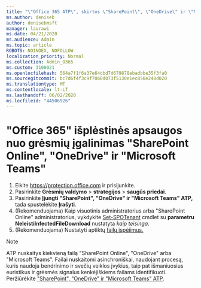 ```yaml
---
title: "\"Office 365 ATP\", skirtos \"SharePoint\", \"OneDrive\" ir \"Microsoft Teams\", įgalinimas"
ms.author: deniseb
author: denisebmsft
manager: laurawi
ms.date: 04/21/2020
ms.audience: Admin
ms.topic: article
ROBOTS: NOINDEX, NOFOLLOW
localization_priority: Normal
ms.collection: Admin_O365
ms.custom: 3100021
ms.openlocfilehash: 564a7f1f6a37e64dbd7d679878ebadbbe35f3fa0
ms.sourcegitcommit: bc7d6f4f3c9f7060d073f5130e1ec856e248d020
ms.translationtype: MT
ms.contentlocale: lt-LT
ms.lasthandoff: 06/02/2020
ms.locfileid: "44506926"
---
```

# <a name="enable-office-365-advanced-threat-protection-for-sharepoint-online-onedrive-and-microsoft-teams"></a>"Office 365" išplėstinės apsaugos nuo grėsmių įgalinimas "SharePoint Online", "OneDrive" ir "Microsoft Teams"

1. Eikite https://protection.office.com ir prisijunkite.
2. Pasirinkite **Grėsmių valdymo**  >  **strategijos**  >  **saugūs priedai**.
3. Pasirinkite **Įjungti "SharePoint", "OneDrive" ir "Microsoft Teams" ATP,** tada spustelėkite **Įrašyti**.
4. (Rekomenduojama) Kaip visuotinis administratorius arba "SharePoint Online" administratorius, vykdykite [Set-SPOTenant](https://docs.microsoft.com/powershell/module/sharepoint-online/Set-SPOTenant?view=sharepoint-ps) cmdlet su **parametru NeleistiInfectedFileDownload** nustatyta *kaip teisinga*.
5. (Rekomenduojama) Nustatyti aptiktų [failų įspėjimus.](https://docs.microsoft.com/microsoft-365/security/office-365-security/turn-on-atp-for-spo-odb-and-teams#set-up-alerts-for-detected-files)

> [!NOTE]
> ATP nuskaitys kiekvieną failą "SharePoint Online", "OneDrive" arba "Microsoft Teams". Failai nuskaitomi asinchroniškai, naudojant procesą, kuris naudoja bendrinimo ir svečių veiklos įvykius, taip pat išmaniuosius euristikus ir grėsmės signalus kenkėjiškiems failams identifikuoti. Peržiūrėkite ["SharePoint", "OneDrive" ir "Microsoft Teams" ATP](https://docs.microsoft.com/microsoft-365/security/office-365-security/atp-for-spo-odb-and-teams).